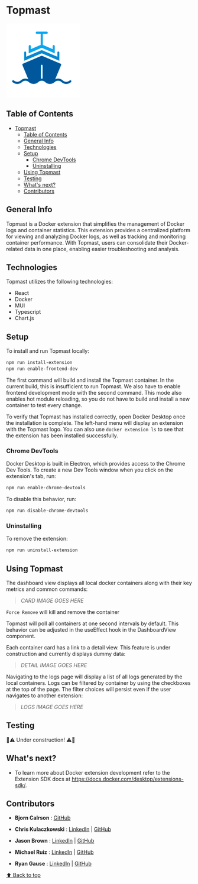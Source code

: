 # Topmast

<img src="topmast_cruise.svg" alt="Topmast Logo" width="200px">

## Table of Contents

- [Topmast](#topmast)
  - [Table of Contents](#table-of-contents)
  - [General Info](#general-info)
  - [Technologies](#technologies)
  - [Setup](#setup)
    - [Chrome DevTools](#chrome-devtools)
    - [Uninstalling](#uninstalling)
  - [Using Topmast](#using-topmast)
  - [Testing](#testing)
  - [What's next?](#whats-next)
  - [Contributors](#contributors)

## General Info

Topmast is a Docker extension that simplifies the management of Docker logs and container statistics. This extension provides a centralized platform for viewing and analyzing Docker logs, as well as tracking and monitoring container performance. With Topmast, users can consolidate their Docker-related data in one place, enabling easier troubleshooting and analysis.

## Technologies

Topmast utilizes the following technologies:

- React
- Docker
- MUI
- Typescript
- Chart.js

## Setup

To install and run Topmast locally:

```bash
npm run install-extension
npm run enable-frontend-dev
```

The first command will build and install the Topmast container. In the current build, this is insufficient to run Topmast. We also have to enable frontend development mode with the second command. This mode also enables hot module reloading, so you do not have to build and install a new container to test every change.

To verify that Topmast has installed correctly, open Docker Desktop once the installation is complete. The left-hand menu will display an extension with the Topmast logo. You can also use `docker extension ls` to see that the extension has been installed successfully.

### Chrome DevTools

Docker Desktop is built in Electron, which provides access to the Chrome Dev Tools. To create a new Dev Tools window when you click on the extension's tab, run:

```bash
npm run enable-chrome-devtools
```

To disable this behavior, run:

```bash
npm run disable-chrome-devtools
```

### Uninstalling

To remove the extension:

```bash
npm run uninstall-extension
```

## Using Topmast

The dashboard view displays all local docker containers along with their key metrics and common commands:

> _CARD IMAGE GOES HERE_

`Force Remove` will kill and remove the container

Topmast will poll all containers at one second intervals by default. This behavior can be adjusted in the useEffect hook in the DashboardView component.

Each container card has a link to a detail view. This feature is under construction and currently displays dummy data:

> _DETAIL IMAGE GOES HERE_

Navigating to the logs page will display a list of all logs generated by the local containers. Logs can be filtered by container by using the checkboxes at the top of the page. The filter choices will persist even if the user navigates to another extension:

> _LOGS IMAGE GOES HERE_

## Testing

:construction::warning: Under construction! :warning::construction:

## What's next?

- To learn more about Docker extension development refer to the Extension SDK docs at https://docs.docker.com/desktop/extensions-sdk/.

## Contributors

- **Bjorn Calrson** : [GitHub](https://github.com/bacarlsson86)

- **Chris Kulaczkowski** : [LinkedIn](https://www.linkedin.com/in/chris-iscoding/) | [GitHub](https://github.com/Chris-isCoding)

- **Jason Brown** : [LinkedIn](https://www.linkedin.com/in/jasonbr/) | [GitHub](https://github.com/superbunker)

- **Michael Ruiz** : [LinkedIn](https://www.linkedin.com/in/michael-a-ruiz/) | [GitHub](https://github.com/Ruizmichael)

- **Ryan Gause** : [LinkedIn](https://www.linkedin.com/in/ryangause) | [GitHub](https://github.com/Gauserr)

[⬆ Back to top](#table-of-contents)
